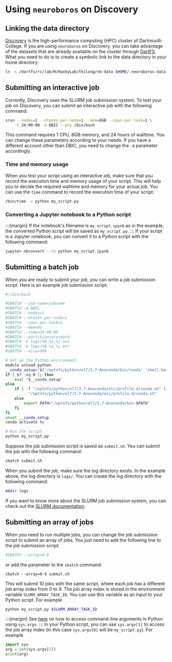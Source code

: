# Using `neuroboros` on Discovery

## Linking the data directory

[Discovery](https://rc.dartmouth.edu/index.php/discovery-overview/) is the high-performance computing (HPC) cluster of Dartmouth College. If you are using `neuroboros` on Discovery, you can take advantage of the datasets that are already available on the cluster through [DartFS](https://rc.dartmouth.edu/index.php/draft/data-storage-dartfs/). What you need to do is to create a symbolic link to the data directory in your home directory:

```bash
ln -s /dartfs/rc/lab/H/HaxbyLab/feilong/nb-data $HOME/.neuroboros-data
```

## Submitting an interactive job

Currently, Discovery uses the SLURM job submission system. To test your job on Discovery, you can submit an interactive job with the following command:
```bash
srun --nodes=1 --ntasks-per-node=1 --mem=8GB --cpus-per-task=1 \
    -t 24:00:00 -A DBIC --pty /bin/bash
```

This command requires 1 CPU, 8GB memory, and 24 hours of walltime. You can change these parameters according to your needs.
If you have a different account other than DBIC, you need to change the `-A` parameter accordingly.

### Time and memory usage

When you test your script using an interactive job, make sure that you record the execution time and memory usage of your script. This will help you to decide the required walltime and memory for your actual job. You can use the `time` command to record the execution time of your script:
```bash
/bin/time -v python my_script.py
```

### Converting a Jupyter notebook to a Python script

:::{margin}
If the notebook's filename is `my_script.ipynb` as in the example, the converted Python script will be saved as `my_script.py`.
:::
If your script is a Jupyter notebook, you can convert it to a Python script with the following command:
```bash
jupyter nbconvert --to python my_script.ipynb
```


## Submitting a batch job

When you are ready to submit your job, you can write a job submission script. Here is an example job submission script:

```bash
#!/bin/bash

#SBATCH --job-name=jobname
#SBATCH -A DBIC
#SBATCH --nodes=1
#SBATCH --ntasks-per-node=1
#SBATCH --cpus-per-task=1
#SBATCH --mem=8G
#SBATCH --time=24:00:00
#SBATCH --partition=standard
#SBATCH -o logs/%A_%a_%j.out
#SBATCH -e logs/%A_%a_%j.err
#SBATCH --nice=999

# Set up the Python environment
module unload python
__conda_setup="$('/optnfs/python/el7/3.7-Anaconda/bin/conda' 'shell.bash' 'hook' 2> /dev/null)"
if [ $? -eq 0 ]; then
    eval "$__conda_setup"
else
    if [ -f "/optnfs/python/el7/3.7-Anaconda/etc/profile.d/conda.sh" ]; then
        . "/optnfs/python/el7/3.7-Anaconda/etc/profile.d/conda.sh"
    else
        export PATH="/optnfs/python/el7/3.7-Anaconda/bin:$PATH"
    fi
fi
unset __conda_setup
conda activate tc

# Run the script
python my_script.py
```

Suppose the job submission script is saved as `submit.sh`. You can submit the job with the following command:
```bash
sbatch submit.sh
```

When you submit the job, make sure the log directory exists. In the example above, the log directory is `logs/`. You can create the log directory with the following command:
```bash
mkdir logs
```

If you want to know more about the SLURM job submission system, you can check out the [SLURM documentation](https://slurm.schedmd.com/documentation.html).

## Submitting an array of jobs

When you need to run multiple jobs, you can change the job submission script to submit an array of jobs. You just need to add the following line to the job submission script:
```bash
#SBATCH --array=0-9
```
or add the parameter to the `sbatch` command:
```
sbatch --array=0-9 submit.sh
```

This will submit 10 jobs with the same script, where each job has a different job array index from 0 to 9. The job array index is stored in the environment variable `SLURM_ARRAY_TASK_ID`. You can use this variable as an input to your Python script. For example
```bash
python my_script.py $SLURM_ARRAY_TASK_ID
```

:::{margin}
See [here](https://docs.python.org/3/library/sys.html#sys.argv) on how to access command-line arguments in Python using `sys.argv`.
:::
In your Python script, you can use `sys.argv[1]` to access the job array index (in this case `sys.argv[0]` will be `my_script.py`). For example
```python
import sys
arg = int(sys.argv[1])
print(arg)
```

